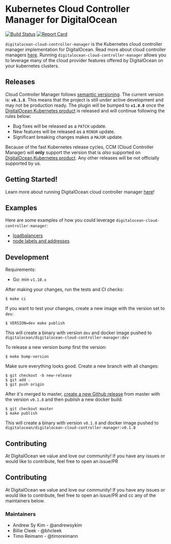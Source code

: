 # Kubernetes Cloud Controller Manager for DigitalOcean
[![Build Status](https://travis-ci.org/digitalocean/digitalocean-cloud-controller-manager.svg?branch=master)](https://travis-ci.org/digitalocean/digitalocean-cloud-controller-manager) [![Report Card](https://goreportcard.com/badge/github.com/digitalocean/digitalocean-cloud-controller-manager)](https://goreportcard.com/report/github.com/digitalocean/digitalocean-cloud-controller-manager)

`digitalocean-cloud-controller-manager` is the Kubernetes cloud controller manager implementation for DigitalOcean. Read more about cloud controller managers [here](https://kubernetes.io/docs/tasks/administer-cluster/running-cloud-controller/). Running `digitalocean-cloud-controller-manager` allows you to leverage many of the cloud provider features offered by DigitalOcean on your kubernetes clusters.


## Releases

Cloud Controller Manager follows [semantic versioning](https://semver.org/).
The current version is: **`v0.1.8`**. This means that the project is still
under active development and may not be production ready. The plugin will be
bumped to **`v1.0.0`** once the [DigitalOcean Kubernetes
product](https://www.digitalocean.com/products/kubernetes/) is released and
will continue following the rules below:

* Bug fixes will be released as a `PATCH` update.
* New features will be released as a `MINOR` update.
* Significant breaking changes makes a `MAJOR` update.

Because of the fast Kubernetes release cycles, CCM (Cloud Controller Manager)
will **only** support the version that is _also_ supported on [DigitalOcean Kubernetes
product](https://www.digitalocean.com/products/kubernetes/). Any other releases
will be not officially supported by us.


## Getting Started!

Learn more about running DigitalOcean cloud controller manager [here](docs/getting-started.md)!

## Examples

Here are some examples of how you could leverage `digitalocean-cloud-controller-manager`:
* [loadbalancers](docs/controllers/services/examples/)
* [node labels and addresses](docs/controllers/node/examples/)

## Development

Requirements:

* Go: min `v1.10.x`

After making your changes, run the tests and CI checks:

```
$ make ci
```

If you want to test your changes, create a new image with the version set to `dev`:

```
$ VERSION=dev make publish
```

This will create a binary with version `dev` and docker image pushed to
`digitalocean/digitalocean-cloud-controller-manager:dev`

To release a new version bump first the version:

```
$ make bump-version
```

Make sure everything looks good. Create a new branch with all changes:

```
$ git checkout -b new-release
$ git add .
$ git push origin
```

After it's merged to master, [create a new Github
release](https://github.com/digitalocean/digitalocean-cloud-controller-manager/releases/new) from
master with the version `v0.1.8` and then publish a new docker build:

```
$ git checkout master
$ make publish
```

This will create a binary with version `v0.1.8` and docker image pushed to
`digitalocean/digitalocean-cloud-controller-manager:v0.1.8`

## Contributing

At DigitalOcean we value and love our community! If you have any issues or
would like to contribute, feel free to open an issue/PR

## Contributing
At DigitalOcean we value and love our community! If you have any issues or would like to contribute, feel free to open an issue/PR and cc any of the maintainers below.

### Maintainers
* Andrew Sy Kim - @andrewsykim
* Billie Cleek - @bhcleek
* Timo Reimann - @timoreimann
